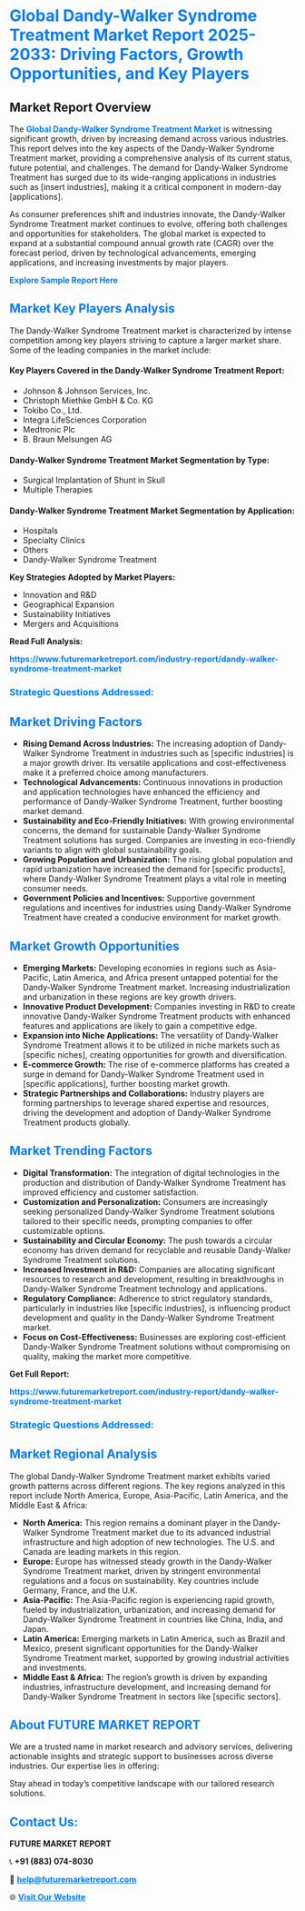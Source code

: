 <h1 style="color: #007BFF;">Global Dandy-Walker Syndrome Treatment Market Report 2025-2033: Driving Factors, Growth Opportunities, and Key Players</h1>

<section id="overview">
<h2>Market Report Overview</h2>
<p>The <a href="https://www.futuremarketreport.com/industry-report/dandy-walker-syndrome-treatment-market" style="color: #007BFF; text-decoration: none;"><strong>Global Dandy-Walker Syndrome Treatment Market</strong></a> is witnessing significant growth, driven by increasing demand across various industries. This report delves into the key aspects of the Dandy-Walker Syndrome Treatment market, providing a comprehensive analysis of its current status, future potential, and challenges. The demand for Dandy-Walker Syndrome Treatment has surged due to its wide-ranging applications in industries such as [insert industries], making it a critical component in modern-day [applications].</p>
<p>As consumer preferences shift and industries innovate, the Dandy-Walker Syndrome Treatment market continues to evolve, offering both challenges and opportunities for stakeholders. The global market is expected to expand at a substantial compound annual growth rate (CAGR) over the forecast period, driven by technological advancements, emerging applications, and increasing investments by major players.</p>
</section>

<section id="overview">
<p><a href="https://www.futuremarketreport.com/request-sample/reportId=123665" style="color: #007BFF; text-decoration: none;"><strong>Explore Sample Report Here</strong></a></p>
</section>

<section id="key-players">
<h2 style="color: #007BFF;">Market Key Players Analysis</h2>
<p>The Dandy-Walker Syndrome Treatment market is characterized by intense competition among key players striving to capture a larger market share. Some of the leading companies in the market include:</p>
<h4>Key Players Covered in the Dandy-Walker Syndrome Treatment Report:</h4>
<ul><li>Johnson &amp; Johnson Services, Inc.</li><li>Christoph Miethke GmbH &amp; Co. KG</li><li>Tokibo Co., Ltd.</li><li>Integra LifeSciences Corporation</li><li>Medtronic Plc</li><li>B. Braun Melsungen AG</li></ul>
<h4>Dandy-Walker Syndrome Treatment Market Segmentation by Type:</h4>
<ul><li>Surgical Implantation of Shunt in Skull</li><li>Multiple Therapies</li></ul>

<h4>Dandy-Walker Syndrome Treatment Market Segmentation by Application:</h4>
<ul><li>Hospitals</li><li>Specialty Clinics</li><li>Others</li><li>Dandy-Walker Syndrome Treatment</li></ul>
<p><strong>Key Strategies Adopted by Market Players:</strong></p>
<ul>
<li>Innovation and R&D</li>
<li>Geographical Expansion</li>
<li>Sustainability Initiatives</li>
<li>Mergers and Acquisitions</li>
</ul>
</section>

<section>
<p><strong>Read Full Analysis: </strong></p><a href="https://www.futuremarketreport.com/industry-report/dandy-walker-syndrome-treatment-market" style="color: #007BFF; text-decoration: none;"><strong>https://www.futuremarketreport.com/industry-report/dandy-walker-syndrome-treatment-market</strong></a>
<h3 style="color: #007BFF;">Strategic Questions Addressed:</h3>
</section>

<section id="driving-factors">
<h2 style="color: #007BFF;">Market Driving Factors</h2>
<ul>
<li><strong>Rising Demand Across Industries:</strong> The increasing adoption of Dandy-Walker Syndrome Treatment in industries such as [specific industries] is a major growth driver. Its versatile applications and cost-effectiveness make it a preferred choice among manufacturers.</li>
<li><strong>Technological Advancements:</strong> Continuous innovations in production and application technologies have enhanced the efficiency and performance of Dandy-Walker Syndrome Treatment, further boosting market demand.</li>
<li><strong>Sustainability and Eco-Friendly Initiatives:</strong> With growing environmental concerns, the demand for sustainable Dandy-Walker Syndrome Treatment solutions has surged. Companies are investing in eco-friendly variants to align with global sustainability goals.</li>
<li><strong>Growing Population and Urbanization:</strong> The rising global population and rapid urbanization have increased the demand for [specific products], where Dandy-Walker Syndrome Treatment plays a vital role in meeting consumer needs.</li>
<li><strong>Government Policies and Incentives:</strong> Supportive government regulations and incentives for industries using Dandy-Walker Syndrome Treatment have created a conducive environment for market growth.</li>
</ul>
</section>

<section id="growth-opportunities">
<h2 style="color: #007BFF;">Market Growth Opportunities</h2>
<ul>
<li><strong>Emerging Markets:</strong> Developing economies in regions such as Asia-Pacific, Latin America, and Africa present untapped potential for the Dandy-Walker Syndrome Treatment market. Increasing industrialization and urbanization in these regions are key growth drivers.</li>
<li><strong>Innovative Product Development:</strong> Companies investing in R&D to create innovative Dandy-Walker Syndrome Treatment products with enhanced features and applications are likely to gain a competitive edge.</li>
<li><strong>Expansion into Niche Applications:</strong> The versatility of Dandy-Walker Syndrome Treatment allows it to be utilized in niche markets such as [specific niches], creating opportunities for growth and diversification.</li>
<li><strong>E-commerce Growth:</strong> The rise of e-commerce platforms has created a surge in demand for Dandy-Walker Syndrome Treatment used in [specific applications], further boosting market growth.</li>
<li><strong>Strategic Partnerships and Collaborations:</strong> Industry players are forming partnerships to leverage shared expertise and resources, driving the development and adoption of Dandy-Walker Syndrome Treatment products globally.</li>
</ul>
</section>

<section id="trending-factors">
<h2 style="color: #007BFF;">Market Trending Factors</h2>
<ul>
<li><strong>Digital Transformation:</strong> The integration of digital technologies in the production and distribution of Dandy-Walker Syndrome Treatment has improved efficiency and customer satisfaction.</li>
<li><strong>Customization and Personalization:</strong> Consumers are increasingly seeking personalized Dandy-Walker Syndrome Treatment solutions tailored to their specific needs, prompting companies to offer customizable options.</li>
<li><strong>Sustainability and Circular Economy:</strong> The push towards a circular economy has driven demand for recyclable and reusable Dandy-Walker Syndrome Treatment solutions.</li>
<li><strong>Increased Investment in R&D:</strong> Companies are allocating significant resources to research and development, resulting in breakthroughs in Dandy-Walker Syndrome Treatment technology and applications.</li>
<li><strong>Regulatory Compliance:</strong> Adherence to strict regulatory standards, particularly in industries like [specific industries], is influencing product development and quality in the Dandy-Walker Syndrome Treatment market.</li>
<li><strong>Focus on Cost-Effectiveness:</strong> Businesses are exploring cost-efficient Dandy-Walker Syndrome Treatment solutions without compromising on quality, making the market more competitive.</li>
</ul>
</section>

<section>
<p><strong>Get Full Report: </strong></p><a href="https://www.futuremarketreport.com/industry-report/dandy-walker-syndrome-treatment-market" style="color: #007BFF; text-decoration: none;"><strong>https://www.futuremarketreport.com/industry-report/dandy-walker-syndrome-treatment-market</strong></a>
<h3 style="color: #007BFF;">Strategic Questions Addressed:</h3>
</section>


<section id="regional-analysis">
<h2 style="color: #007BFF;">Market Regional Analysis</h2>
<p>The global Dandy-Walker Syndrome Treatment market exhibits varied growth patterns across different regions. The key regions analyzed in this report include North America, Europe, Asia-Pacific, Latin America, and the Middle East & Africa:</p>
<ul>
<li><strong>North America:</strong> This region remains a dominant player in the Dandy-Walker Syndrome Treatment market due to its advanced industrial infrastructure and high adoption of new technologies. The U.S. and Canada are leading markets in this region.</li>
<li><strong>Europe:</strong> Europe has witnessed steady growth in the Dandy-Walker Syndrome Treatment market, driven by stringent environmental regulations and a focus on sustainability. Key countries include Germany, France, and the U.K.</li>
<li><strong>Asia-Pacific:</strong> The Asia-Pacific region is experiencing rapid growth, fueled by industrialization, urbanization, and increasing demand for Dandy-Walker Syndrome Treatment in countries like China, India, and Japan.</li>
<li><strong>Latin America:</strong> Emerging markets in Latin America, such as Brazil and Mexico, present significant opportunities for the Dandy-Walker Syndrome Treatment market, supported by growing industrial activities and investments.</li>
<li><strong>Middle East & Africa:</strong> The region’s growth is driven by expanding industries, infrastructure development, and increasing demand for Dandy-Walker Syndrome Treatment in sectors like [specific sectors].</li>
</ul>
</section>

<footer>
<h2 style="color: #007BFF;">About FUTURE MARKET REPORT</h2>
<p>We are a trusted name in market research and advisory services, delivering actionable insights and strategic support to businesses across diverse industries. Our expertise lies in offering:</p>

<p>Stay ahead in today’s competitive landscape with our tailored research solutions.</p>

<h2 style="color: #007BFF;">Contact Us:</h2>
<p><strong>FUTURE MARKET REPORT</strong></p>
<p>📞 <strong>+91 (883) 074-8030</strong></p>
<p>📧 <strong><a href="mailto:help@futuremarketreport.com" style="color: #007BFF;">help@futuremarketreport.com</a></strong></p>
<p>🌐 <strong><a href="https://www.futuremarketreport.com/" style="color: #007BFF;">Visit Our Website</a></strong></p>
</footer>
